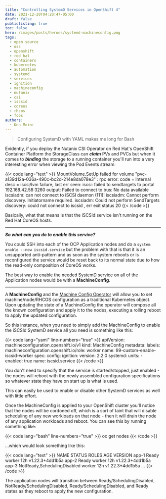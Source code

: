 ```yaml
---
title: "Controlling SystemD Services in OpenShift 4"
date: 2021-12-20T04:20:47-05:00
draft: false
publiclisting: true
toc: false
hero: /images/posts/heroes/systemd-machineconfig.png
tags:
  - open source
  - oss
  - openshift
  - red hat
  - containers
  - kubernetes
  - automation
  - systemd
  - services
  - ignition
  - machineconfig
  - nutanix
  - csi
  - iscsid
  - coreos
  - rhcos
  - fcos
authors:
  - Ken Moini
---
```


> Configuring SystemD with YAML makes me long for Bash

Evidently, if you deploy the Nutanix CSI Operator on Red Hat's OpenShift Container Platform the StorageClass can ***claim*** PVs and PVCs but when it comes to ***binding*** the storage to a running container you'll run into a very interesting error when viewing the Pod Events stream:

{{< code lang="text" >}}
MountVolume.SetUp failed for volume "pvc-a139d12a-036a-490c-bc2d-214e8da078e3" : rpc error: code = Internal desc = iscsi/lvm failure, last err seen: iscsi: failed to sendtargets to portal 192.168.42.58:3260 output: Failed to connect to bus: No data available iscsiadm: can not connect to iSCSI daemon (111)! iscsiadm: Cannot perform discovery. Initiatorname required. iscsiadm: Could not perform SendTargets discovery: could not connect to iscsid , err exit status 20
{{< /code >}}

Basically, what that means is that the iSCSId service isn't running on the Red Hat CoreOS hosts.

---

***So what can you do to enable this service?***

You could SSH into each of the OCP Application nodes and do a `system enable --now iscsid.service` but the problem with that is that it is an unsupported anti-pattern and as soon as the system reboots or is reconfigured the service would be reset back to its normal state due to how the read-only composition of CoreOS works.

The best way to enable the needed SystemD service on all of the Application nodes would be with a **MachineConfig**.

---

A **MachineConfig** and the [Machine Config Operator](https://docs.openshift.com/container-platform/4.9/post_installation_configuration/machine-configuration-tasks.html) will allow you to set machine/node/RHCOS configuration as a traditional Kubernetes object.  Upon updating the state of a MachineConfig the operator will compose all the known configuration and apply it to the nodes, executing a rolling reboot to apply the updated configuration.

So this instance, when you need to simply add the MachineConfig to enable the iSCSId SystemD service all you need is something like this:

{{< code lang="yaml" line-numbers="true" >}}
apiVersion: machineconfiguration.openshift.io/v1
kind: MachineConfig
metadata:
  labels:
    machineconfiguration.openshift.io/role: worker
  name: 99-custom-enable-iscsid-worker
spec:
  config:
    ignition:
      version: 2.2.0
    systemd:
      units:
      - enabled: true
        name: iscsid.service
{{< /code >}}

You don't need to specify that the service is started/stopped, just enabled - the nodes will reboot with the newly assembled configuration specifications so whatever state they have on start up is what is used.

This can easily be used to enable or disable other SystemD services as well with little effort.

Once the MachineConfig is applied to your OpenShift cluster you'll notice that the nodes will be cordoned off, which is a sort of taint that will disable scheduling of any new workloads on that node - then it will drain the node of any application workloads and reboot.  You can see this by running something like:

{{< code lang="bash" line-numbers="true" >}}
oc get nodes
{{< /code >}}

...which would look something like this:

{{< code lang="text" >}}
NAME    STATUS                        ROLES    AGE   VERSION
app-1   Ready                         worker   12h   v1.22.3+4dd1b5a
app-2   Ready                         worker   12h   v1.22.3+4dd1b5a
app-3   NotReady,SchedulingDisabled   worker   12h   v1.22.3+4dd1b5a
...
{{< /code >}}

The application nodes will transition between Ready/SchedulingDisabled, NotReady/SchedulingDisabled, Ready/SchedulingDisabled, and Ready states as they reboot to apply the new configuration.
